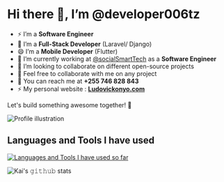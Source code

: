 # Hi there 👋, I’m @developer006tz



- ⚡ I’m a **Software Engineer**
- 🌱 I’m a **Full-Stack Developer** (Laravel/ Django)
- 😄 I’m a **Mobile Developer** (Flutter)
- 🔭 I’m currently working at [@socialSmartTech](https://socialsmarttech.com) as a **Software Engineer**
- 👯 I’m looking to collaborate on different open-source projects
- 🤔 Feel free to collaborate with me on any project
- 💬 You can reach me at **+255 746 828 843**
- ⚡ My personal website : [**Ludovickonyo.com**](https://ludovickonyo.com)

Let's build something awesome together! 🚀

![Profile illustration](https://i.imgur.com/8MupZHY.gif)

## Languages and Tools I have used
[![Languages and Tools I have used so far](https://skillicons.dev/icons?i=laravel,django,flutter,html,css,javascript,react,bootstrap,tailwind,sass,figma,vscode,github,git,bash,postman,postgres&perline=5)](https://skillicons.dev)

![Kai's 𝚐𝚒𝚝𝚑𝚞𝚋 stats](https://github-readme-stats.vercel.app/api?username=developer006tz&show_icons=true&theme=radical)

<!--
**developer006tz/developer006tz** is a ✨ _special_ ✨ repository because its `README.md` (this file) appears on your GitHub profile.
